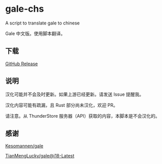# gale-chs
A script to translate gale to chinese

Gale 中文版。使用脚本翻译。

## 下载
[GitHub Release](https://github.com/SummonHIM/gale-chs/releases/latest)

## 说明
汉化可能并不会及时更新。如果上游已经更新。请发送 Issue 提醒我。

汉化内容可能有疏漏，且 Rust 部分尚未汉化，欢迎 PR。

请注意。从 ThunderStore 服务器（API）获取的内容，本脚本是不会汉化的。

## 感谢
[Kesomannen/gale](https://github.com/Kesomannen/gale)

[TianMengLucky/gale@i18-Latest](https://github.com/TianMengLucky/gale/tree/i18-Latest)
